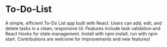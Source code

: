 # To-Do-List
A simple, efficient To-Do List app built with React. Users can add, edit, and delete tasks in a clean, responsive UI. Features include task validation and React Hooks for state management. Install with npm install, run with npm start. Contributions are welcome for improvements and new features!
